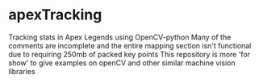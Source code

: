 # apexTracking
Tracking stats in Apex Legends using OpenCV-python 
Many of the comments are incomplete and the entire mapping section isn't functional due to requiring 250mb of packed key points
This repository is more 'for show' to give examples on openCV and other similar machine vision libraries 

